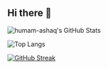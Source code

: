 ## Hi there 👋

![humam-ashaq's GitHub Stats](https://github-readme-stats.vercel.app/api?username=humam-ashaq&show_icons=true&theme=tokyonight)

![Top Langs](https://github-readme-stats.vercel.app/api/top-langs/?username=humam-ashaq&layout=compact&theme=tokyonight)

[![GitHub Streak](https://streak-stats.demolab.com?user=humam-ashaq&theme=tokyonight)](https://git.io/streak-stats)

<!--
**humam-ashaq/humam-ashaq** is a ✨ _special_ ✨ repository because its `README.md` (this file) appears on your GitHub profile.

Here are some ideas to get you started:

- 🔭 I’m currently working on ...
- 🌱 I’m currently learning ...
- 👯 I’m looking to collaborate on ...
- 🤔 I’m looking for help with ...
- 💬 Ask me about ...
- 📫 How to reach me: ...
- 😄 Pronouns: ...
- ⚡ Fun fact: ...
-->
